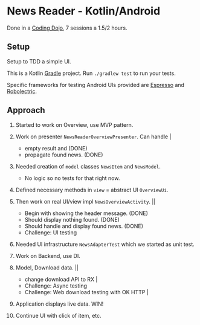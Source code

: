 # News Reader - Kotlin/Android

Done in a [Coding Dojo](http://codingdojo.org/WhatIsCodingDojo/), 
7 sessions a 1.5/2 hours.

## Setup

Setup to TDD a simple UI.

This is a Kotlin [Gradle](https://gradle.org/) project. Run `./gradlew test` to run your tests.

Specific frameworks for testing Android UIs provided are [Espresso](https://developer.android.com/training/testing/espresso) and [Robolectric](http://robolectric.org/).

## Approach

1. Started to work on Overview, use MVP pattern.

2. Work on presenter `NewsReaderOverviewPresenter`. Can handle |

   - empty result and (DONE)
   - propagate found news. (DONE)

3. Needed creation of `model` classes `NewsItem` and `NewsModel`.

   - No logic so no tests for that right now.

4. Defined necessary methods in `view` = abstract UI `OverviewUi`.
5. Then work on real UI/view impl `NewsOverviewActivity`. ||

   - Begin with showing the header message. (DONE)
   - Should display nothing found. (DONE)
   - Should handle and display found news. (DONE)
   - Challenge: UI testing

6. Needed UI infrastructure `NewsAdapterTest` which we started as unit test.

7. Work on Backend, use DI.

8. Model, Download data. ||

   - change download API to RX |
   - Challenge: Async testing
   - Challenge: Web download testing with OK HTTP |

9. Application displays live data. WIN!

10. Continue UI with click of item, etc.

